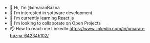- 👋 Hi, I’m @omaranBazna
- 👀 I’m interested in software development
- 🌱 I’m currently learning React js
- 💞️ I’m looking to collaborate on Open Projects
- 📫 How to reach me LinkedIn:https://www.linkedin.com/in/omaran-bazna-64234b102/

<!---
omaranBazna/omaranBazna is a ✨ special ✨ repository because its `README.md` (this file) appears on your GitHub profile.
You can click the Preview link to take a look at your changes.
--->
